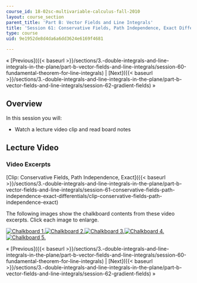 ```yaml
---
course_id: 18-02sc-multivariable-calculus-fall-2010
layout: course_section
parent_title: 'Part B: Vector Fields and Line Integrals'
title: 'Session 61: Conservative Fields, Path Independence, Exact Differentials'
type: course
uid: 9e1952de8d4da6a6dd3624e6169f4681

---
```


« [Previous]({{< baseurl >}}/sections/3.-double-integrals-and-line-integrals-in-the-plane/part-b-vector-fields-and-line-integrals/session-60-fundamental-theorem-for-line-integrals) | [Next]({{< baseurl >}}/sections/3.-double-integrals-and-line-integrals-in-the-plane/part-b-vector-fields-and-line-integrals/session-62-gradient-fields) »

Overview
--------

In this session you will:

*   Watch a lecture video clip and read board notes

Lecture Video
-------------

### Video Excerpts

[Clip: Conservative Fields, Path Independence, Exact]({{< baseurl >}}/sections/3.-double-integrals-and-line-integrals-in-the-plane/part-b-vector-fields-and-line-integrals/session-61-conservative-fields-path-independence-exact-differentials/clip-conservative-fields-path-independence-exact)

The following images show the chalkboard contents from these video excerpts. Click each image to enlarge.

[![Chalkboard 1.](/coursemedia/18-02sc-multivariable-calculus-fall-2010/647fa054c4d0d55d1d94ca97a68a534e_MIT18_02SC_L20Brds_18a.png)](/coursemedia/18-02sc-multivariable-calculus-fall-2010/8dffd74a46faa76d50275c792393335c_MIT18_02SC_L20Brds_18.png "Open in a new window.")[![Chalkboard 2.](/coursemedia/18-02sc-multivariable-calculus-fall-2010/c64a07663e371c8c461d6ff5571c2215_MIT18_02SC_L20Brds_19a.png)](/coursemedia/18-02sc-multivariable-calculus-fall-2010/26b00a0ae883af470294a95218d97f0e_MIT18_02SC_L20Brds_19.png "Open in a new window.")[![Chalkboard 3.](/coursemedia/18-02sc-multivariable-calculus-fall-2010/f011b2a8ed378d09116f2919fe37f47a_MIT18_02SC_L20Brds_20a.png)](/coursemedia/18-02sc-multivariable-calculus-fall-2010/f5c1764389ddc4a13ba37438e0c77656_MIT18_02SC_L20Brds_20.png "Open in a new window.")[![Chalkboard 4.](/coursemedia/18-02sc-multivariable-calculus-fall-2010/49578738897a9744d85227c74b9cc432_MIT18_02SC_L20Brds_21a.png)](/coursemedia/18-02sc-multivariable-calculus-fall-2010/53c6518bd975741700f9921e3135791b_MIT18_02SC_L20Brds_21.png "Open in a new window.")  
[![Chalkboard 5.](/coursemedia/18-02sc-multivariable-calculus-fall-2010/74cf2cbee923cfa021c3d22f3746ec92_MIT18_02SC_L20Brds_22a.png)](/coursemedia/18-02sc-multivariable-calculus-fall-2010/8643802d94cb42e84fb45b06262559ba_MIT18_02SC_L20Brds_22.png "Open in a new window.")

« [Previous]({{< baseurl >}}/sections/3.-double-integrals-and-line-integrals-in-the-plane/part-b-vector-fields-and-line-integrals/session-60-fundamental-theorem-for-line-integrals) | [Next]({{< baseurl >}}/sections/3.-double-integrals-and-line-integrals-in-the-plane/part-b-vector-fields-and-line-integrals/session-62-gradient-fields) »